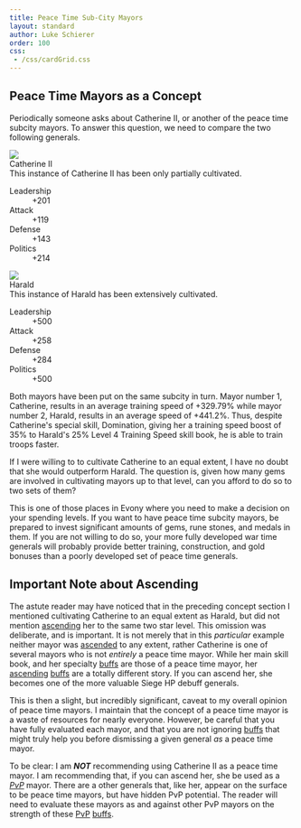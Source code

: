 ```yaml
---
title: Peace Time Sub-City Mayors
layout: standard
author: Luke Schierer
order: 100
css:
 - /css/cardGrid.css
---
```


## Peace Time Mayors as a Concept

Periodically someone asks about Catherine II, or another of the peace time
subcity mayors. To answer this question, we need to compare the two following
generals.

<div class="cardgrid">
  <div class="spectrum-Card">
    <div class="spectrum-Card-preview">
      <div class="spectrum-Asset"><img class=
      "spectrum-Asset-image" src=
      "/images/cultivation_examples/Catherine_II.jpg"></div>
    </div>
    <div class="spectrum-Card-body">
      <div class="spectrum-Card-header centered">
        <div class="spectrum-Card-title">
          Catherine II
        </div>
      </div>
      <div class="spectrum-Card-content">
        <div class="spectrum-Card-description" markdown="1">
          This instance of Catherine II has been only partially
          cultivated.
        </div>
      </div>
    </div>
    <div class="spectrum-Card-footer">
      <dl>
          <dt>Leadership</dt>
          <dd>+201</dd>
          <dt>Attack</dt>
          <dd>+119</dd>
          <dt>Defense</dt>
          <dd>+143</dd>
          <dt>Politics</dt>
          <dd>+214</dd>
        </dl>
    </div>
  </div>
  <div class="spectrum-Card">
    <div class="spectrum-Card-preview">
      <div class="spectrum-Asset"><img class=
      "spectrum-Asset-image" src=
      "/images/cultivation_examples/Harald.jpg"></div>
    </div>
    <div class="spectrum-Card-body">
      <div class="spectrum-Card-header centered">
        <div class="spectrum-Card-title">
          Harald
        </div>
      </div>
      <div class="spectrum-Card-content">
        <div class="spectrum-Card-description" markdown="1">
          This instance of Harald has been extensively
          cultivated.
        </div>
      </div>
    </div>
    <div class="spectrum-Card-footer">
      <dl>
        <dt>Leadership</dt>
        <dd>+500</dd>
        <dt>Attack</dt>
        <dd>+258</dd>
        <dt>Defense</dt>
        <dd>+284</dd>
        <dt>Politics</dt>
        <dd>+500</dd>
      </dl>
    </div>
  </div>
</div>


Both mayors have been put on the same subcity in turn. Mayor number 1,
Catherine, results in an average training speed of +329.79% while mayor number
2, Harald, results in an average speed of +441.2%. Thus, despite Catherine's
special skill, Domination, giving her a training speed boost of 35% to Harald's
25% Level 4 Training Speed skill book, he is able to train troops faster.

If I were willing to  to cultivate Catherine to an equal extent, I have no doubt that she would outperform Harald. The question is, given how many gems are involved in cultivating mayors up to that level, can you afford to do so to two sets of them?

This is one of those places in Evony where you need to make a decision on your
spending levels. If you want to have peace time subcity mayors, be prepared to
invest significant amounts of gems, rune stones, and medals in them. If you
are not willing to do so, your more fully developed war time generals will
probably provide better training, construction, and gold bonuses than a poorly
developed set of peace time generals.

## Important Note about Ascending

The astute reader may have noticed that in the preceding concept section I mentioned cultivating Catherine to an equal extent as Harald, but did not mention [ascending] her to the same two star level.  This omission was deliberate, and is important.  It is not merely that in this *particular* example neither mayor was [ascended] to any extent, rather Catherine is one of several mayors who is not *entirely* a peace time mayor.  While her main skill book, and her specialty [buffs] are those of a peace time mayor, her [ascending] [buffs] are a totally different story.  If you can ascend her, she becomes one of the more valuable Siege HP debuff generals.

This is then a slight, but incredibly significant, caveat to my overall opinion of peace time mayors.  I maintain that the concept of a peace time mayor is a waste of resources for nearly everyone.  However, be careful that you have fully evaluated each mayor, and that you are not ignoring [buffs] that might truly help you before dismissing a given general *as* a peace time mayor.

To be clear: I am __*NOT*__ recommending using Catherine II as a peace time mayor.  I am recommending that, if you can ascend her, she be used as a *[PvP]* mayor. There are a other generals that, like her, appear on the surface to be peace time mayors, but have hidden PvP potential.  The reader will need to evaluate these mayors as and against other PvP mayors on the strength of these [PvP] [buffs].

[PvP]: /Reference/Glossary#pvp
[buffs]: /Reference/Glossary#buff
[ascending]: /Reference/Glossary#ascend
[ascended]: /Reference/Glossary#ascend
